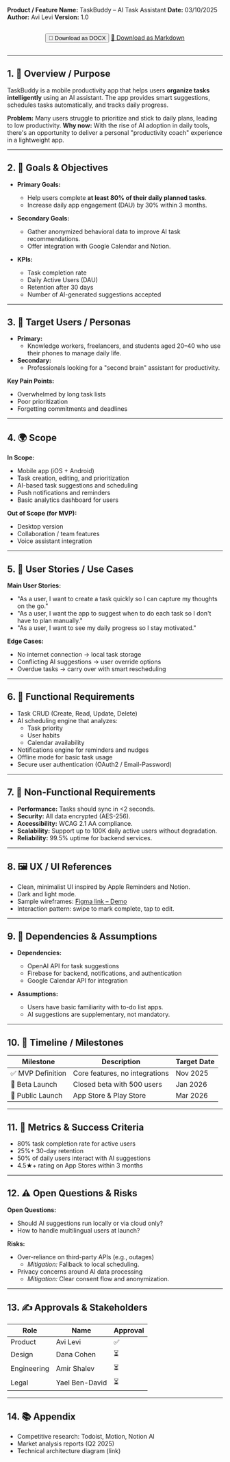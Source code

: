 
**Product / Feature Name:** TaskBuddy – AI Task Assistant
**Date:** 03/10/2025
**Author:** Avi Levi
**Version:** 1.0

<div style="text-align: center; margin: 30px 0;">
  <button onclick="downloadAsDocx()" class="download-btn">
    📄 Download as DOCX
  </button>
  <a href="https://raw.githubusercontent.com/booya1986/PRD_Tamplet/main/PRD-Template.md" class="download-btn download-btn-secondary">
    📝 Download as Markdown
  </a>
</div>

<script src="https://cdn.jsdelivr.net/npm/docx@7.8.2/build/index.min.js"></script>
<script src="assets/js/download.js"></script>

---

## 1. 📝 Overview / Purpose
TaskBuddy is a mobile productivity app that helps users **organize tasks intelligently** using an AI assistant.
The app provides smart suggestions, schedules tasks automatically, and tracks daily progress.

**Problem:** Many users struggle to prioritize and stick to daily plans, leading to low productivity.
**Why now:** With the rise of AI adoption in daily tools, there's an opportunity to deliver a personal "productivity coach" experience in a lightweight app.

---

## 2. 🎯 Goals & Objectives
- **Primary Goals:**
  - Help users complete **at least 80% of their daily planned tasks**.
  - Increase daily app engagement (DAU) by 30% within 3 months.

- **Secondary Goals:**
  - Gather anonymized behavioral data to improve AI task recommendations.
  - Offer integration with Google Calendar and Notion.

- **KPIs:**
  - Task completion rate
  - Daily Active Users (DAU)
  - Retention after 30 days
  - Number of AI-generated suggestions accepted

---

## 3. 👥 Target Users / Personas
- **Primary:**
  - Knowledge workers, freelancers, and students aged 20–40 who use their phones to manage daily life.
- **Secondary:**
  - Professionals looking for a "second brain" assistant for productivity.

**Key Pain Points:**
- Overwhelmed by long task lists
- Poor prioritization
- Forgetting commitments and deadlines

---

## 4. 🌍 Scope
**In Scope:**
- Mobile app (iOS + Android)
- Task creation, editing, and prioritization
- AI-based task suggestions and scheduling
- Push notifications and reminders
- Basic analytics dashboard for users

**Out of Scope (for MVP):**
- Desktop version
- Collaboration / team features
- Voice assistant integration

---

## 5. 🧭 User Stories / Use Cases
**Main User Stories:**
- "As a user, I want to create a task quickly so I can capture my thoughts on the go."
- "As a user, I want the app to suggest when to do each task so I don't have to plan manually."
- "As a user, I want to see my daily progress so I stay motivated."

**Edge Cases:**
- No internet connection → local task storage
- Conflicting AI suggestions → user override options
- Overdue tasks → carry over with smart rescheduling

---

## 6. 🧠 Functional Requirements
- Task CRUD (Create, Read, Update, Delete)
- AI scheduling engine that analyzes:
  - Task priority
  - User habits
  - Calendar availability
- Notifications engine for reminders and nudges
- Offline mode for basic task usage
- Secure user authentication (OAuth2 / Email-Password)

---

## 7. 🧩 Non-Functional Requirements
- **Performance:** Tasks should sync in <2 seconds.
- **Security:** All data encrypted (AES-256).
- **Accessibility:** WCAG 2.1 AA compliance.
- **Scalability:** Support up to 100K daily active users without degradation.
- **Reliability:** 99.5% uptime for backend services.

---

## 8. 🖼️ UX / UI References
- Clean, minimalist UI inspired by Apple Reminders and Notion.
- Dark and light mode.
- Sample wireframes: [Figma link – Demo](https://www.figma.com/)
- Interaction pattern: swipe to mark complete, tap to edit.

---

## 9. 🔄 Dependencies & Assumptions
- **Dependencies:**
  - OpenAI API for task suggestions
  - Firebase for backend, notifications, and authentication
  - Google Calendar API for integration

- **Assumptions:**
  - Users have basic familiarity with to-do list apps.
  - AI suggestions are supplementary, not mandatory.

---

## 10. 🧭 Timeline / Milestones
| Milestone | Description | Target Date |
|-----------|-------------|-------------|
| ✅ MVP Definition | Core features, no integrations | Nov 2025 |
| 🧪 Beta Launch | Closed beta with 500 users | Jan 2026 |
| 🚀 Public Launch | App Store & Play Store | Mar 2026 |

---

## 11. 📏 Metrics & Success Criteria
- 80% task completion rate for active users
- 25%+ 30-day retention
- 50% of daily users interact with AI suggestions
- 4.5★+ rating on App Stores within 3 months

---

## 12. ⚠️ Open Questions & Risks
**Open Questions:**
- Should AI suggestions run locally or via cloud only?
- How to handle multilingual users at launch?

**Risks:**
- Over-reliance on third-party APIs (e.g., outages)
  - *Mitigation:* Fallback to local scheduling.
- Privacy concerns around AI data processing
  - *Mitigation:* Clear consent flow and anonymization.

---

## 13. ✍️ Approvals & Stakeholders
| Role | Name | Approval |
|------|------|----------|
| Product | Avi Levi | ✅ |
| Design | Dana Cohen | ⏳ |
| Engineering | Amir Shalev | ⏳ |
| Legal | Yael Ben-David | ⏳ |

---

## 14. 📚 Appendix
- Competitive research: Todoist, Motion, Notion AI
- Market analysis reports (Q2 2025)
- Technical architecture diagram (link)
